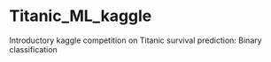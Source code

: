 # Titanic_ML_kaggle
Introductory kaggle competition on Titanic survival prediction: Binary classification
